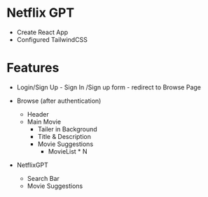 # Netflix GPT

- Create React App
- Configured TailwindCSS


# Features
- Login/Sign Up
       - Sign In /Sign up form
       - redirect to Browse Page

- Browse (after authentication)
   - Header
   - Main Movie
        - Tailer in Background
        - Title & Description
        - Movie Suggestions
            - MovieList * N

- NetflixGPT
    - Search Bar
    - Movie Suggestions
